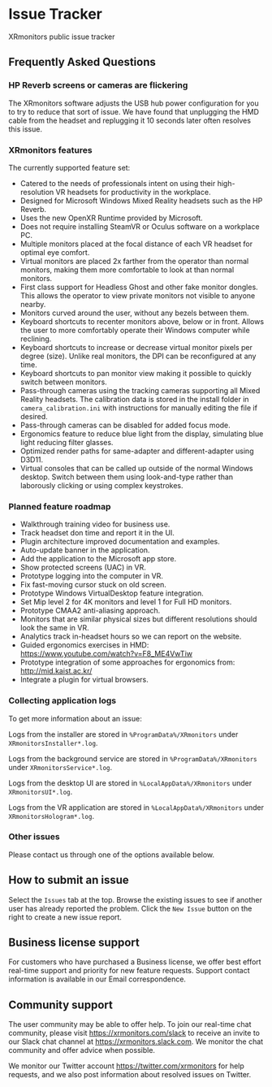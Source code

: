 # Issue Tracker
XRmonitors public issue tracker

## Frequently Asked Questions

### HP Reverb screens or cameras are flickering

The XRmonitors software adjusts the USB hub power configuration for you to try to reduce that sort of issue.  We have found that unplugging the HMD cable from the headset and replugging it 10 seconds later often resolves this issue.

### XRmonitors features

The currently supported feature set:

* Catered to the needs of professionals intent on using their high-resolution VR headsets for productivity in the workplace.
* Designed for Microsoft Windows Mixed Reality headsets such as the HP Reverb.
* Uses the new OpenXR Runtime provided by Microsoft.
* Does not require installing SteamVR or Oculus software on a workplace PC.
* Multiple monitors placed at the focal distance of each VR headset for optimal eye comfort.
* Virtual monitors are placed 2x farther from the operator than normal monitors, making them more comfortable to look at than normal monitors.
* First class support for Headless Ghost and other fake monitor dongles.  This allows the operator to view private monitors not visible to anyone nearby.
* Monitors curved around the user, without any bezels between them.
* Keyboard shortcuts to recenter monitors above, below or in front.  Allows the user to more comfortably operate their Windows computer while reclining.
* Keyboard shortcuts to increase or decrease virtual monitor pixels per degree (size).  Unlike real monitors, the DPI can be reconfigured at any time.
* Keyboard shortcuts to pan monitor view making it possible to quickly switch between monitors.
* Pass-through cameras using the tracking cameras supporting all Mixed Reality headsets.  The calibration data is stored in the install folder in `camera_calibration.ini` with instructions for manually editing the file if desired.
* Pass-through cameras can be disabled for added focus mode.
* Ergonomics feature to reduce blue light from the display, simulating blue light reducing filter glasses.
* Optimized render paths for same-adapter and different-adapter using D3D11.
* Virtual consoles that can be called up outside of the normal Windows desktop.  Switch between them using look-and-type rather than laborously clicking or using complex keystrokes.

### Planned feature roadmap

* Walkthrough training video for business use.
* Track headset don time and report it in the UI.
* Plugin architecture improved documentation and examples.
* Auto-update banner in the application.
* Add the application to the Microsoft app store.
* Show protected screens (UAC) in VR.
* Prototype logging into the computer in VR.
* Fix fast-moving cursor stuck on old screen.
* Prototype Windows VirtualDesktop feature integration.
* Set Mip level 2 for 4K monitors and level 1 for Full HD monitors.
* Prototype CMAA2 anti-aliasing approach.
* Monitors that are similar physical sizes but different resolutions should look the same in VR.
* Analytics track in-headset hours so we can report on the website.
* Guided ergonomics exercises in HMD: https://www.youtube.com/watch?v=F8_ME4VwTiw
* Prototype integration of some approaches for ergonomics from: http://mid.kaist.ac.kr/
* Integrate a plugin for virtual browsers.

### Collecting application logs

To get more information about an issue:

Logs from the installer are stored in `%ProgramData%/XRmonitors` under `XRmonitorsInstaller*.log`.

Logs from the background service are stored in `%ProgramData%/XRmonitors` under `XRmonitorsService*.log`.

Logs from the desktop UI are stored in `%LocalAppData%/XRmonitors` under `XRmonitorsUI*.log`.

Logs from the VR application are stored in `%LocalAppData%/XRmonitors` under `XRmonitorsHologram*.log`.

### Other issues

Please contact us through one of the options available below.

## How to submit an issue

Select the `Issues` tab at the top.  Browse the existing issues to see if another user has already reported the problem.  Click the `New Issue` button on the right to create a new issue report.

## Business license support

For customers who have purchased a Business license, we offer best effort real-time support and priority for new feature requests.  Support contact information is available in our Email correspondence.

## Community support

The user community may be able to offer help.  To join our real-time chat community, please visit https://xrmonitors.com/slack to receive an invite to our Slack chat channel at https://xrmonitors.slack.com.  We monitor the chat community and offer advice when possible.

We monitor our Twitter account https://twitter.com/xrmonitors for help requests, and we also post information about resolved issues on Twitter.
